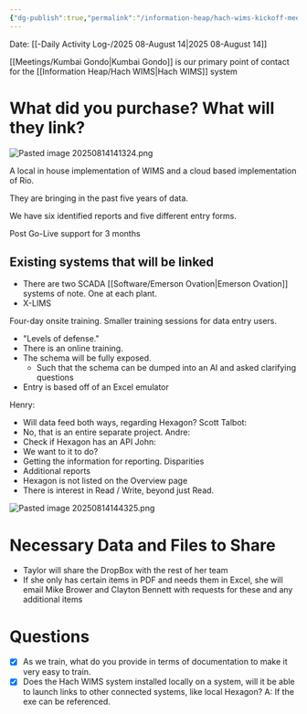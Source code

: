 ```yaml
---
{"dg-publish":true,"permalink":"/information-heap/hach-wims-kickoff-meeting-13-august-2025/","noteIcon":"","created":"2025-08-14T14:07:46.389-05:00"}
---
```


Date: [[-Daily Activity Log-/2025 08-August 14\|2025 08-August 14]]

[[Meetings/Kumbai Gondo\|Kumbai Gondo]] is our primary point of contact for the [[Information Heap/Hach WIMS\|Hach WIMS]] system


# What did you purchase? What will they link?
![Pasted image 20250814141324.png](/img/user/Pasted%20image%2020250814141324.png)

A local in house implementation of WIMS and a cloud based implementation of Rio.

They are bringing in the past five years of data.

We have six identified reports and five different entry forms.

Post Go-Live support for 3 months
## Existing systems that will be linked
- There are two SCADA [[Software/Emerson Ovation\|Emerson Ovation]] systems of note. One at each plant.
- X-LIMS

Four-day onsite training. Smaller training sessions for data entry users.
- "Levels of defense."
- There is an online training.
- The schema will be fully exposed.
	- Such that the schema can be dumped into an AI and asked clarifying questions
- Entry is based off of an Excel emulator

Henry:
- Will data feed both ways, regarding Hexagon?
Scott Talbot:
- No, that is an entire separate project.
Andre:
- Check if Hexagon has an API
John:
- We want to it to do?
- Getting the information for reporting.
Disparities
- Additional reports
- Hexagon is not listed on the Overview page
- There is interest in Read / Write, beyond just Read.

![Pasted image 20250814144325.png](/img/user/Pasted%20image%2020250814144325.png)
# Necessary Data and Files to Share
- Taylor will share the DropBox with the rest of her team
- If she only has certain items in PDF and needs them in Excel, she will email Mike Brower and Clayton Bennett with requests for these and any additional items

# Questions
- [x] As we train, what do you provide in terms of documentation to make it very easy to train.
- [x] Does the Hach WIMS system installed locally on a system, will it be able to launch links to other connected systems, like local Hexagon? A: If the exe can be referenced.